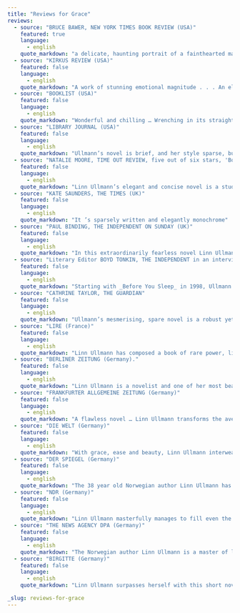 ```yaml
---
title: "Reviews for Grace"
reviews:
  - source: "BRUCE BAWER, NEW YORK TIMES BOOK REVIEW (USA)"
    featured: true
    language:
      - english
    quote_markdown: "a delicate, haunting portrait of a fainthearted man trying his best to meet the end of life- and love- with a modicum of dignity and, yes, grace"
  - source: "KIRKUS REVIEW (USA)"
    featured: false
    language:
      - english
    quote_markdown: "A work of stunning emotional magnitude . . . An elderly man dying of cancer finds redemption through his wife’s love, in Linn Ullmann’s minimally drawn, quietly detached, very moving new outing … Ullmann writes with a wondrously light, deft touch, selecting the most telling, startling detail to sketch her characters. Her detachment is wry rather than cold, and her pared-down portraits result in real characters who carry all the true-life wight of self-doubt and inner purpose"
  - source: "BOOKLIST (USA)"
    featured: false
    language:
      - english
    quote_markdown: "Wonderful and chilling … Wrenching in its straight-ahead simplicity, lucid in its smooth, elegant translation, Ullmann’s novel resonates with a reader’s inner, subliminal fears of deterioration in the face of death."
  - source: "LIBRARY JOURNAL (USA)"
    featured: false
    language:
      - english
    quote_markdown: "Ullmann’s novel is brief, and her style sparse, but the tale is weighty and compelling."
  - source: "NATALIE MOORE, TIME OUT REVIEW, five out of six stars, 'Book of the Week' (UK)"
    featured: false
    language:
      - english
    quote_markdown: "Linn Ullmann’s elegant and concise novel is a study of life and its exquisite banality . . .it is exactly this ordinariness, and Ullmann’s ability to get the arguments and moments of tenderness just so, that makes the novel so quietly devastating . . . _Grace_ is, in a sense , about what happens in between, the major and minor events that occur over the course of any given day.Ullmann’s triumph is that even when dealing with the weightiest of these she has the lightest of touches."
  - source: "KATE SAUNDERS, THE TIMES (UK)"
    featured: false
    language:
      - english
    quote_markdown: "It ’s sparsely written and elegantly monochrome"
  - source: "PAUL BINDING, THE INDEPENDENT ON SUNDAY (UK)"
    featured: false
    language:
      - english
    quote_markdown: "In this extraordinarily fearless novel Linn Ullmann invites us inside fear itself … This is a work of the most intricate and impressive artistry, with past and present, fantasy and stark actuality, emotion and the clinically physical, not so much juxtaposed as flowing in and out of each other, like themes in a piano work by Maia’s admired Schumann. There is also, paradoxically, much humour … [an] exemplary account of an unremarkable but unique man’s journey to the moment of death and beyond"
  - source: "Literary Editor BOYD TONKIN, THE INDEPENDENT in an interview with Linn Ullmann (UK)"
    featured: false
    language:
      - english
    quote_markdown: "Starting with _Before You Sleep_ in 1998, Ullmann has published four novels. Spare, terse and austerely beautiful studies on the cusp of change or calamity, this is clear-sighted, large-hearted fiction without illusions but never without pity – or without humour …. Ullmann traces Johan’s journey into sickness with an elegant literary grammar of cuts, close-ups and flashbacks"
  - source: "CATHRINE TAYLOR, THE GUARDIAN"
    featured: false
    language:
      - english
    quote_markdown: "Ullmann’s mesmerising, spare novel is a robust yet delicate account of that most prosaic, mysterious event of all. Comparable to Philip Roth’s magisterial Everyman, the humour is drier, the poignancy more overt, yet it is equally, quietly impressive"
  - source: "LIRE (France)"
    featured: false
    language:
      - english
    quote_markdown: "Linn Ullmann has composed a book of rare power, like a drama in three acts … where the tenderness is terrible and the compassion merciless"
  - source: "BERLINER ZEITUNG (Germany)."
    featured: false
    language:
      - english
    quote_markdown: "Linn Ullmann is a novelist and one of her most beautiful novels is _Grace_. This book leaves an impression which overwhelms everything. Linn Ullmann need not use thorough explanations. She observes. She lets her characters relate. In simple sentences. But, in mysterious ways these sentences capture even the most shaded feelings. Everything in this book is clear, but at the same time enigmatic as death itself. _Grace_ is a kind of book that gives us a feeling that books can make us better human beings. Concurrently it is fabulously dry, without sentimentality, but moving in almost every line. Linn Ullmann is a great artist and it is high time we in Germany get to know her"
  - source: "FRANKFURTER ALLGEMEINE ZEITUNG (Germany)"
    featured: false
    language:
      - english
    quote_markdown: "A flawless novel … Linn Ullmann transforms the average into the extraordinary … Linn Ullmann shows a highly independent force, she is dependent of no one. However, she cannot deny her artistic origins. She is the answer to the demand formulated by Goethe in his study at night: ‘What you have inherited from your fathers, you must rightfully achieve in order to claim it"
  - source: "DIE WELT (Germany)"
    featured: false
    language:
      - english
    quote_markdown: "With grace, ease and beauty, Linn Ullmann interweaves the major concerns and fears of elderly people into the story about Johan. She creates a great character out of this little man, without distorting him. A magnificent, unspectacular and moving short novel"
  - source: "DER SPIEGEL (Germany)"
    featured: false
    language:
      - english
    quote_markdown: "The 38 year old Norwegian author Linn Ullmann has written a subdued, lucid story on themes that are easy to grasp, slightly mocking at times, and often quite melancholy … _Grace_ shows something that is perhaps only possible to convey through literature; the unique quality of the death of each single person"
  - source: "NDR (Germany)"
    featured: false
    language:
      - english
    quote_markdown: "Linn Ullmann masterfully manages to fill even the spaces between the lines. With only a small number of flashbacks and events making the text a convincing story, she succeeds in creating an incredibly dense and intense atmosphere. Tension builds, leaving the reader almost breathless, even though nothing really happens. Yet something does take place. The reader feels the spark.You are drawn in by the tension between the two spouses: their anxiety, their insecurity and their hopes. The stirring and dramatic ending of Linn Ullmann’s empathetic novel _Grace_ is surprising."
  - source: "THE NEWS AGENCY DPA (Germany)"
    featured: false
    language:
      - english
    quote_markdown: "The Norwegian author Linn Ullmann is a master of literary density. In her new novel _Grace_, she once again succeeds in raising the existential questions of mankind in compact form, thus touching the reader’s feelings … There is hardly one single reader who will not be affected by _Grace_. The book evokes grief, but its unsentimental style offers comforts as well."
  - source: "BIRGITTE (Germany)"
    featured: false
    language:
      - english
    quote_markdown: "Linn Ullmann surpasses herself with this short novel. She tells the story of Johan’s last days with such closeness and mercy that it makes you feel like you have been at the deathbed of your beloved"

_slug: reviews-for-grace
---
```


